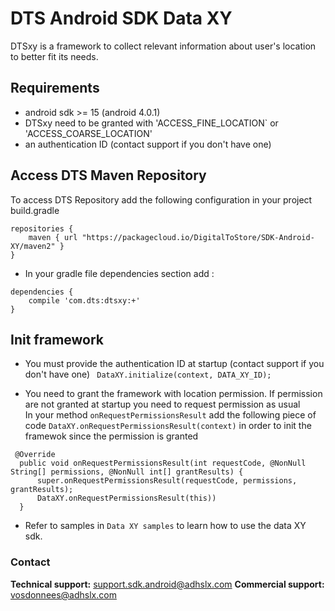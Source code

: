 # DTS Android SDK Data XY


DTSxy is a framework to collect relevant information about user's location to better fit its needs.

## Requirements

* android sdk >= 15 (android 4.0.1)
* DTSxy need to be granted with 'ACCESS_FINE_LOCATION` or 'ACCESS_COARSE_LOCATION'
* an authentication ID (contact support if you don't have one)


## Access DTS Maven Repository

To access DTS Repository add the following configuration in your project build.gradle
``` 
repositories {
    maven { url "https://packagecloud.io/DigitalToStore/SDK-Android-XY/maven2" }
}
```

* In your gradle file dependencies section add : 
```
dependencies {
    compile 'com.dts:dtsxy:+'
}
```

## Init framework

* You must provide the authentication ID at startup (contact support if you don't have one)
        ` DataXY.initialize(context, DATA_XY_ID);`
        
* You need to grant the framework with location permission. If permission are not granted at startup you need to request permission as usual  
In your method `onRequestPermissionsResult` add the following piece of code `DataXY.onRequestPermissionsResult(context)` in order to init the framewok since the permission is granted
        
```
 @Override
  public void onRequestPermissionsResult(int requestCode, @NonNull String[] permissions, @NonNull int[] grantResults) {
      super.onRequestPermissionsResult(requestCode, permissions, grantResults);
      DataXY.onRequestPermissionsResult(this)) 
  }
```
           
* Refer to samples in `Data XY samples` to learn how to use the data XY sdk.

### Contact
**Technical support:** support.sdk.android@adhslx.com
**Commercial support:** vosdonnees@adhslx.com
